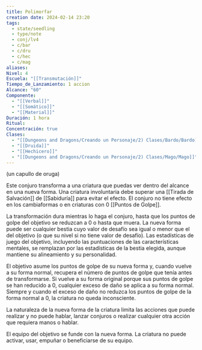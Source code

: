 ```yaml
---
title: Polimorfar
creation date: 2024-02-14 23:20
tags:
  - state/seedling
  - type/note
  - conj/lv4
  - c/bar
  - c/dru
  - c/hec
  - c/mag
aliases: 
Nivel: 4
Escuela: "[[Transmutación]]"
Tiempo_de_Lanzamiento: 1 accion
Alcance: "60"
Componente:
  - "[[Verbal]]"
  - "[[Somático]]"
  - "[[Material]]"
Duración: 1 hora
Ritual: 
Concentración: true
Clases:
  - "[[Dungeons and Dragons/Creando un Personaje/2) Clases/Bardo/Bardo]]"
  - "[[Druida]]"
  - "[[Hechicero]]"
  - "[[Dungeons and Dragons/Creando un Personaje/2) Clases/Mago/Mago]]"
---
```

(un capullo de oruga)

Este conjuro transforma a una criatura que puedas ver dentro del alcance en una nueva forma. Una criatura involuntaria debe superar una [[Tirada de Salvación]] de [[Sabiduría]] para evitar el efecto. El conjuro no tiene efecto en los cambiaformas o en criaturas con 0 [[Puntos de Golpe]].

La transformación dura mientras lo haga el conjuro, hasta que los puntos de golpe del objetivo se reduzcan a 0 o hasta que muera. La nueva forma puede ser cualquier bestia cuyo valor de desafío sea igual o menor que el del objetivo (o que su nivel si no tiene valor de desafío). Las estadísticas de juego del objetivo, incluyendo las puntuaciones de las características mentales, se remplazan por las estadísticas de la bestia elegida, aunque mantiene su alineamiento y su personalidad.

El objetivo asume los puntos de golpe de su nueva forma y, cuando vuelve a su forma normal, recupera el número de puntos de golpe que tenía antes de transformarse. Si vuelve a su forma original porque sus puntos de golpe se han reducido a 0, cualquier exceso de daño se aplica a su forma normal. Siempre y cuando el exceso de daño no reduzca los puntos de golpe de la forma normal a 0, la criatura no queda inconsciente.

La naturaleza de la nueva forma de la criatura limita las acciones que puede realizar y no puede hablar, lanzar conjuros o realizar cualquier otra acción que requiera manos o hablar.

El equipo del objetivo se funde con la nueva forma. La criatura no puede activar, usar, empuñar o beneficiarse de su equipo.